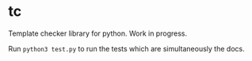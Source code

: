 # tc
Template checker library for python. Work in progress.

Run `python3 test.py` to run the tests which are simultaneously the docs.
